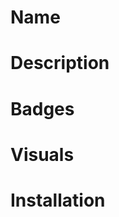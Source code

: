 # Name
<!-- The name of the project and a short explanation of it. -->

# Description
<!-- A longer explanation of the project. Provide context and link to references. -->
<!-- A list of Features or a Background subsection can also be added here. -->

# Badges
<!-- This should include testing coverage, build status, etc. -->

# Visuals
<!-- Include screenshots of the project, or possibly some gifs. -->

# Installation
<!-- Provide step-by-step instructions on how to install the project locally. -->
<!-- This should also include how to run tests locally, how to run the local server, etc. -->

<!-- Subsections to include. -->
<!-- Requirements -->
<!-- This should explain how to install a virtual environment and how to install from a requirements.txt -->
<!-- Tests -->
<!-- Describe how to run all the applicable tests with code examples. -->
<!-- How to Use -->
<!-- Explain how one can use the project for themselves. -->
        
